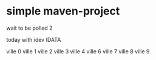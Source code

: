 # simple maven-project

wait to be polled 2

today with idev IDATA

ville 0
ville 1
ville 2
ville 3
ville 4
ville 6
ville 7
ville 8
ville 9
